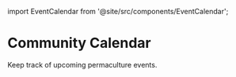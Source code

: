 import EventCalendar from '@site/src/components/EventCalendar';

# Community Calendar

Keep track of upcoming permaculture events.

<EventCalendar />
